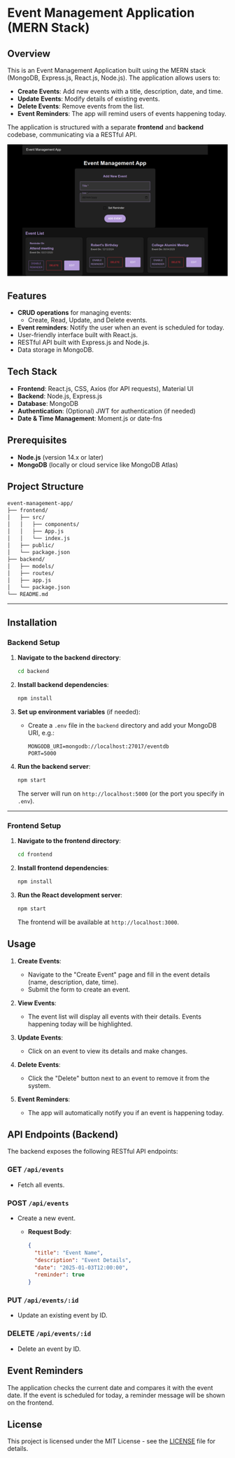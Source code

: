 # Event Management Application (MERN Stack)

## Overview

This is an Event Management Application built using the MERN stack (MongoDB, Express.js, React.js, Node.js). The application allows users to:

- **Create Events**: Add new events with a title, description, date, and time.
- **Update Events**: Modify details of existing events.
- **Delete Events**: Remove events from the list.
- **Event Reminders**: The app will remind users of events happening today.

The application is structured with a separate **frontend** and **backend** codebase, communicating via a RESTful API.


![alt text](./docs/img/image.png)


## Features

- **CRUD operations** for managing events:
  - Create, Read, Update, and Delete events.
- **Event reminders**: Notify the user when an event is scheduled for today.
- User-friendly interface built with React.js.
- RESTful API built with Express.js and Node.js.
- Data storage in MongoDB.

## Tech Stack

- **Frontend**: React.js, CSS, Axios (for API requests), Material UI
- **Backend**: Node.js, Express.js
- **Database**: MongoDB
- **Authentication**: (Optional) JWT for authentication (if needed)
- **Date & Time Management**: Moment.js or date-fns

## Prerequisites

- **Node.js** (version 14.x or later)
- **MongoDB** (locally or cloud service like MongoDB Atlas)

## Project Structure

```
event-management-app/
├── frontend/               
│   ├── src/
│   │   ├── components/     
│   │   ├── App.js          
│   │   └── index.js        
│   ├── public/
│   └── package.json         
├── backend/                 
│   ├── models/             
│   ├── routes/              
│   ├── app.js               
│   └── package.json         
└── README.md                
```

---

## Installation

### Backend Setup

1. **Navigate to the backend directory**:
   ```bash
   cd backend
   ```

2. **Install backend dependencies**:
   ```bash
   npm install
   ```

3. **Set up environment variables** (if needed):
   - Create a `.env` file in the `backend` directory and add your MongoDB URI, e.g.:
     ```env
     MONGODB_URI=mongodb://localhost:27017/eventdb
     PORT=5000
     ```

4. **Run the backend server**:
   ```bash
   npm start
   ```
   The server will run on `http://localhost:5000` (or the port you specify in `.env`).

---

### Frontend Setup

1. **Navigate to the frontend directory**:
   ```bash
   cd frontend
   ```

2. **Install frontend dependencies**:
   ```bash
   npm install
   ```

3. **Run the React development server**:
   ```bash
   npm start
   ```
   The frontend will be available at `http://localhost:3000`.


## Usage

1. **Create Events**: 

   - Navigate to the "Create Event" page and fill in the event details (name, description, date, time).
   - Submit the form to create an event.

2. **View Events**: 

   - The event list will display all events with their details. Events happening today will be highlighted.

3. **Update Events**: 

   - Click on an event to view its details and make changes.

4. **Delete Events**: 

   - Click the "Delete" button next to an event to remove it from the system.

5. **Event Reminders**: 

   - The app will automatically notify you if an event is happening today.

## API Endpoints (Backend)

The backend exposes the following RESTful API endpoints:

### GET `/api/events`

- Fetch all events.
  
### POST `/api/events`

- Create a new event.
  - **Request Body**:

    ```json
    {
      "title": "Event Name",
      "description": "Event Details",
      "date": "2025-01-03T12:00:00",
      "reminder": true
    }
    ```

### PUT `/api/events/:id`

- Update an existing event by ID.

### DELETE `/api/events/:id`

- Delete an event by ID.

## Event Reminders

The application checks the current date and compares it with the event date. If the event is scheduled for today, a reminder message will be shown on the frontend.

## License

This project is licensed under the MIT License - see the [LICENSE](LICENSE) file for details.

